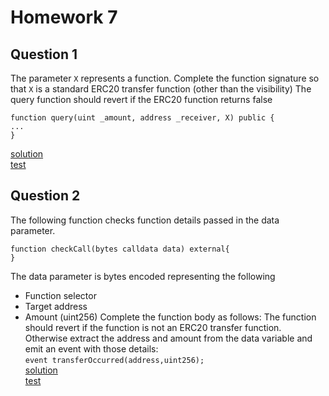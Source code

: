 # Homework 7    

## Question 1
The parameter `X` represents a function. Complete the function signature so that `X` is a standard ERC20 transfer function (other than
the visibility) The query function should revert if the ERC20 function returns false
```
function query(uint _amount, address _receiver, X) public {
...
}
```
[solution](https://github.com/tikisailor/expert-solidity-bootcamp/tree/main/Homework7/foundryProject/src/Question1.sol)   
[test](https://github.com/tikisailor/expert-solidity-bootcamp/tree/main/Homework7/foundryProject/test/Homework7.t.sol) 

## Question 2
The following function checks function details passed in the data parameter.
```
function checkCall(bytes calldata data) external{
}
```
The data parameter is bytes encoded representing the following
- Function selector
- Target address
- Amount (uint256)
Complete the function body as follows: The function should revert if the function is not an ERC20 transfer function.
Otherwise extract the address and amount from the data variable and emit an event with those details:     
`event transferOccurred(address,uint256);`     
[solution](https://github.com/tikisailor/expert-solidity-bootcamp/tree/main/Homework7/foundryProject/src/Question2.sol)      
[test](https://github.com/tikisailor/expert-solidity-bootcamp/tree/main/Homework7/foundryProject/test/Homework7.t.sol) 